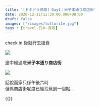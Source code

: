 ```yaml
---
title: '[ドキドキ鳥取] Day1：米子本通り商店街'
date: 2020-12-11T12:30:00.000+08:00
draft: false
images: ["/images/tottori1e.jpg"]
tags : [travel-日本-鳥取]
---
```


check in 後就行去搵食  

![](/images/tottori1e1.jpg)

途中經過嘅**米子本通り商店街**  

![](/images/tottori1e.jpg)

話說而家只係午後六時  
但係商店街呢度已經荒蕪到一個點...  


{{<tottori>}}  
